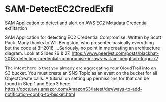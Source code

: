 # SAM-DetectEC2CredExfil
SAM Application to detect and alert on AWS EC2 Metadata Credential exfiltartion


  SAM Application for detecting EC2 Credential Compromise.
  Written by Scott Pack.
  Many thanks to Will Bengston, who presented basically everything but the code at BH2018
  ....Seriously, no point in me creating an architecture diagram.  Look at Slides 26 & 27.
  https://www.peerlyst.com/posts/blackhat-2018-detecting-credential-compromise-in-aws-william-bengtson-lorgor77

  The intent here is that you already are aggregating your CloudTrail into an S3 bucket.
  You must create an SNS Topic as an event on the bucket for all ObjectCreate calls.
  A tutorial on setting up permissions for that can be found in Step 1 and Step 3 here:
  https://docs.aws.amazon.com/AmazonS3/latest/dev/ways-to-add-notification-config-to-bucket.html
